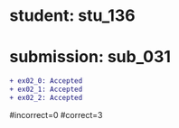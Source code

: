 # student: stu_136
# submission: sub_031

```diff
+ ex02_0: Accepted
+ ex02_1: Accepted
+ ex02_2: Accepted
```
#incorrect=0
#correct=3
